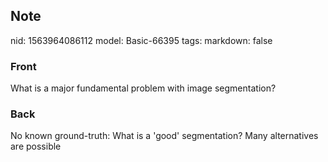 ## Note
nid: 1563964086112
model: Basic-66395
tags: 
markdown: false

### Front
What is a major fundamental problem with image segmentation?

### Back
No known ground-truth: What is a 'good' segmentation? Many alternatives are possible
